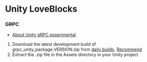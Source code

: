 # Unity LoveBlocks
### GRPC

- [About Unity gRPC experimental](https://github.com/grpc/grpc/tree/master/src/csharp/experimental#unity)

1. Download the latest development build of grpc_unity_package.VERSION.zip from [daily builds](https://packages.grpc.io/). [Recommend](https://packages.grpc.io/archive/2021/05/44b113b3c187edb83dff36aaa1ea1e3d22128fa7-ab7f2af4-4646-462f-b925-43a39b9490c3/index.xml)
2. Extract the .zip file in the Assets directory in your Unity project

